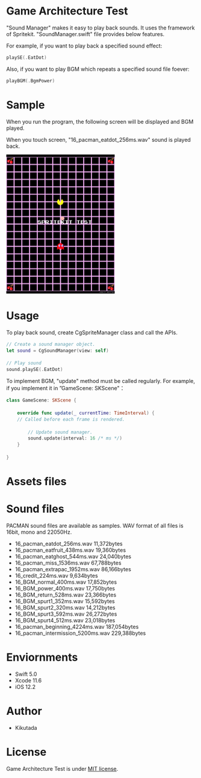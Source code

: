 # Game Architecture Test

"Sound Manager" makes it easy to play back sounds. 
It uses the framework of Spritekit. "SoundManager.swift" file provides below features.

For example, if you want to play back a specified sound effect:

```swift
playSE(.EatDot)
```

Also, if you want to play BGM which repeats a specified sound file foever:

```swift
playBGM(.BgmPower)
```


# Sample

When you run the program, the following screen will be displayed and BGM played.

When you touch screen, "16_pacman_eatdot_256ms.wav" sound is played back.

<img src="https://github.com/Kikutada/0002_SoundTest/blob/master/images/0002_soundTest.png?raw=true" width=288>

# Usage

To play back sound, create CgSpriteManager class and call the APIs.

```swift
// Create a sound manager object.
let sound = CgSoundManager(view: self)

// Play sound
sound.playSE(.EatDot)

```

To implement BGM, "update" method must be called regularly. For example, if you implement it in ”GameScene: SKScene"：

```swift
class GameScene: SKScene {

    override func update(_ currentTime: TimeInterval) {
    // Called before each frame is rendered.

        // Update sound manager.
        sound.update(interval: 16 /* ms */)
    }

}
```


# Assets files


# Sound files


PACMAN sound files are available as samples.
WAV format of all files is 16bit, mono and 22050Hz.

* 16_pacman_eatdot_256ms.wav    11,372bytes
* 16_pacman_eatfruit_438ms.wav	 19,360bytes
* 16_pacman_eatghost_544ms.wav	 24,040bytes
* 16_pacman_miss_1536ms.wav	 67,788bytes
* 16_pacman_extrapac_1952ms.wav	 86,166bytes
* 16_credit_224ms.wav	  9,634bytes
* 16_BGM_normal_400ms.wav	 17,852bytes
* 16_BGM_power_400ms.wav	 17,750bytes
* 16_BGM_return_528ms.wav	23,366bytes
* 16_BGM_spurt1_352ms.wav	 15,592bytes
* 16_BGM_spurt2_320ms.wav	 14,212bytes
* 16_BGM_spurt3_592ms.wav	 26,272bytes
* 16_BGM_spurt4_512ms.wav	 23,018bytes
* 16_pacman_beginning_4224ms.wav	187,054bytes
* 16_pacman_intermission_5200ms.wav	229,388bytes


# Enviornments

* Swift 5.0
* Xcode 11.6
* iOS 12.2

# Author

* Kikutada

# License

Game Architecture Test is under [MIT license](https://en.wikipedia.org/wiki/MIT_License).

